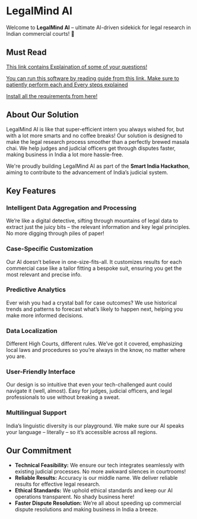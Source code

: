 # LegalMind AI

Welcome to **LegalMind AI** – ultimate AI-driven sidekick for legal research in Indian commercial courts! 🚀

## Must Read 
   
[This link contains Explaination of some of your questions!](./Explaination.md)
   
[You can run this software by reading guide from this link. Make sure to patiently perform each and Every steps explained](./How-to-run.md)
   
[Install all the requirements from here!](./Required.md)

## About Our Solution

LegalMind AI is like that super-efficient intern you always wished for, but with a lot more smarts and no coffee breaks! Our solution is designed to make the legal research process smoother than a perfectly brewed masala chai. We help judges and judicial officers get through disputes faster, making business in India a lot more hassle-free.

We're proudly building LegalMind AI as part of the **Smart India Hackathon**, aiming to contribute to the advancement of India’s judicial system. 

## Key Features

### Intelligent Data Aggregation and Processing

We’re like a digital detective, sifting through mountains of legal data to extract just the juicy bits – the relevant information and key legal principles. No more digging through piles of paper!

### Case-Specific Customization

Our AI doesn’t believe in one-size-fits-all. It customizes results for each commercial case like a tailor fitting a bespoke suit, ensuring you get the most relevant and precise info.

### Predictive Analytics

Ever wish you had a crystal ball for case outcomes? We use historical trends and patterns to forecast what’s likely to happen next, helping you make more informed decisions.

### Data Localization

Different High Courts, different rules. We’ve got it covered, emphasizing local laws and procedures so you’re always in the know, no matter where you are.

### User-Friendly Interface

Our design is so intuitive that even your tech-challenged aunt could navigate it (well, almost). Easy for judges, judicial officers, and legal professionals to use without breaking a sweat.

### Multilingual Support

India’s linguistic diversity is our playground. We make sure our AI speaks your language – literally – so it’s accessible across all regions.

## Our Commitment

- **Technical Feasibility:** We ensure our tech integrates seamlessly with existing judicial processes. No more awkward silences in courtrooms!
- **Reliable Results:** Accuracy is our middle name. We deliver reliable results for effective legal research.
- **Ethical Standards:** We uphold ethical standards and keep our AI operations transparent. No shady business here!
- **Faster Dispute Resolution:** We’re all about speeding up commercial dispute resolutions and making business in India a breeze.


